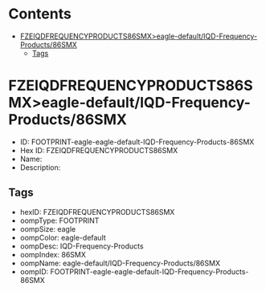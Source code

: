 



Contents
========

* [FZEIQDFREQUENCYPRODUCTS86SMX>eagle-default/IQD-Frequency-Products/86SMX](#fzeiqdfrequencyproducts86smxeagle-defaultiqd-frequency-products86smx)
	* [Tags](#tags)

# FZEIQDFREQUENCYPRODUCTS86SMX>eagle-default/IQD-Frequency-Products/86SMX

- ID: FOOTPRINT-eagle-eagle-default-IQD-Frequency-Products-86SMX
- Hex ID: FZEIQDFREQUENCYPRODUCTS86SMX
- Name: 
- Description: 

## Tags

- hexID: FZEIQDFREQUENCYPRODUCTS86SMX
- oompType: FOOTPRINT
- oompSize: eagle
- oompColor: eagle-default
- oompDesc: IQD-Frequency-Products
- oompIndex: 86SMX
- oompName: eagle-default/IQD-Frequency-Products/86SMX
- oompID: FOOTPRINT-eagle-eagle-default-IQD-Frequency-Products-86SMX
